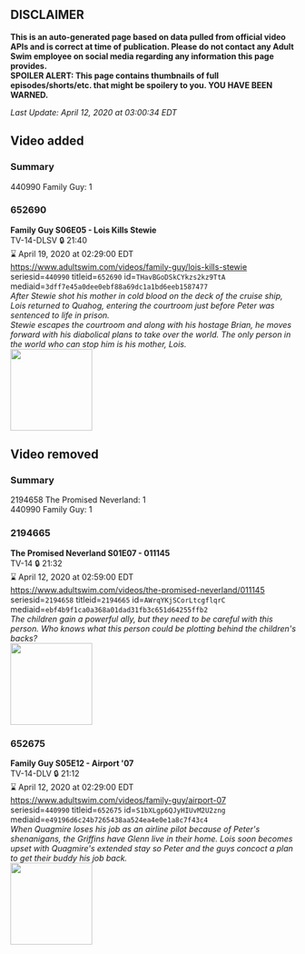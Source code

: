 ## DISCLAIMER
**This is an auto-generated page based on data pulled from official video APIs and is correct at time of publication. Please do not contact any Adult Swim employee on social media regarding any information this page provides.**  
**SPOILER ALERT: This page contains thumbnails of full episodes/shorts/etc. that might be spoilery to you. YOU HAVE BEEN WARNED.**  

_Last Update: April 12, 2020 at 03:00:34 EDT_
## Video added
### Summary
440990 Family Guy: 1  
### 652690
**Family Guy S06E05 - Lois Kills Stewie**  
TV-14-DLSV 🔒 21:40  
⌛ April 19, 2020 at 02:29:00 EDT  
https://www.adultswim.com/videos/family-guy/lois-kills-stewie  
seriesid=`440990` titleid=`652690` id=`THavBGoDSkCYkzs2kz9TtA` mediaid=`3dff7e45a0dee0ebf88a69dc1a1bd6eeb1587477`  
_After Stewie shot his mother in cold blood on the deck of the cruise ship, Lois returned to Quahog, entering the courtroom just before Peter was sentenced to life in prison.  
Stewie escapes the courtroom and along with his hostage Brian, he moves forward with his diabolical plans to take over the world.  The only person in the world who can stop him is his mother, Lois._  
<a href="https://i.cdn.turner.com/adultswim/big/image-upload/thumbnails/thumb-2_image-153090030440813.jpg"><img src="https://i.cdn.turner.com/adultswim/big/image-upload/thumbnails/thumb-2_image-153090030440813.jpg" height="144px" /></a>
## Video removed
### Summary
2194658 The Promised Neverland: 1  
440990 Family Guy: 1  
### 2194665
**The Promised Neverland S01E07 - 011145**  
TV-14 🔒 21:32  
⌛ April 12, 2020 at 02:59:00 EDT  
https://www.adultswim.com/videos/the-promised-neverland/011145  
seriesid=`2194658` titleid=`2194665` id=`AWrqYKjSCorLtcgflqrC` mediaid=`ebf4b9f1ca0a368a01dad31fb3c651d64255ffb2`  
_The children gain a powerful ally, but they need to be careful with this person. Who knows what this person could be plotting behind the children's backs?_  
<a href="https://i.cdn.turner.com/adultswim/big/image-upload/thumbnails/thumb-2_image-155905516715616.jpg"><img src="https://i.cdn.turner.com/adultswim/big/image-upload/thumbnails/thumb-2_image-155905516715616.jpg" height="144px" /></a>
### 652675
**Family Guy S05E12 - Airport '07**  
TV-14-DLV 🔒 21:12  
⌛ April 12, 2020 at 02:29:00 EDT  
https://www.adultswim.com/videos/family-guy/airport-07  
seriesid=`440990` titleid=`652675` id=`S1bXLgp6QJyHIUvM2U2zng` mediaid=`e49196d6c24b7265438aa524ea4e0e1a8c7f43c4`  
_When Quagmire loses his job as an airline pilot because of Peter's shenanigans, the Griffins have Glenn live in their home.  Lois soon becomes upset with Quagmire's extended stay so Peter and the guys concoct a plan to get their buddy his job back._  
<a href="https://i.cdn.turner.com/adultswim/big/image-upload/thumbnails/thumb-2_image-15432564176941.jpg"><img src="https://i.cdn.turner.com/adultswim/big/image-upload/thumbnails/thumb-2_image-15432564176941.jpg" height="144px" /></a>
